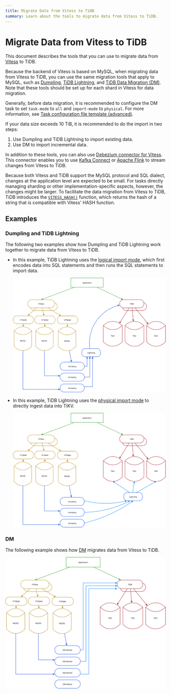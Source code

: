 ```yaml
---
title: Migrate Data from Vitess to TiDB
summary: Learn about the tools to migrate data from Vitess to TiDB. 
---
```


# Migrate Data from Vitess to TiDB

This document describes the tools that you can use to migrate data from [Vitess](https://vitess.io/) to TiDB. 

Because the backend of Vitess is based on MySQL, when migrating data from Vitess to TiDB, you can use the same migration tools that apply to MySQL, such as [Dumpling](/dumpling-overview.md), [TiDB Lightning](/tidb-lightning/tidb-lightning-overview.md), and [TiDB Data Migration (DM)](/dm/dm-overview.md). Note that these tools should be set up for each shard in Vitess for data migration. 

Generally, before data migration, it is recommended to configure the DM task to set `task-mode` to `all` and `import-mode` to `physical`. For more information, see [Task configuration file template (advanced)](/dm/task-configuration-file-full.md#task-configuration-file-template-advanced). 

If your data size exceeds 10 TiB, it is recommended to do the import in two steps:

1. Use Dumpling and TiDB Lightning to import existing data.
2. Use DM to import incremental data.

In addition to these tools, you can also use [Debezium connector for Vitess](https://debezium.io/documentation/reference/connectors/vitess.html). This connector enables you to use [Kafka Connect](https://kafka.apache.org/documentation/#connect) or [Apache Flink](https://nightlies.apache.org/flink/flink-docs-stable/) to stream changes from Vitess to TiDB.

Because both Vitess and TiDB support the MySQL protocol and SQL dialect, changes at the application level are expected to be small. For tasks directly managing sharding or other implementation-specific aspects, however, the changes might be larger. To facilitate the data migration from Vitess to TiDB, TiDB introduces the [`VITESS_HASH()`](/functions-and-operators/tidb-functions.md) function, which returns the hash of a string that is compatible with Vitess' HASH function.

## Examples

### Dumpling and TiDB Lightning

The following two examples show how Dumpling and TiDB Lightning work together to migrate data from Vitess to TiDB.

- In this example, TiDB Lightning uses the [logical import mode](/tidb-lightning/tidb-lightning-logical-import-mode.md), which first encodes data into SQL statements and then runs the SQL statements to import data.

    ![Vitess to TiDB Migration with TiDB backend](./media/vitess_to_tidb.png)

- In this example, TiDB Lightning uses the [physical import mode](/tidb-lightning/tidb-lightning-physical-import-mode.md) to directly ingest data into TiKV.

    ![Vitess to TiDB Migration with local backend](./media/vitess_to_tidb_dumpling_local.png)

### DM

The following example shows how [DM](/dm/dm-overview.md) migrates data from Vitess to TiDB.

![Vitess to TiDB with DM](./media/vitess_to_tidb_dm.png)
